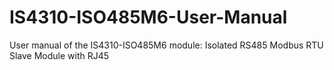 # IS4310-ISO485M6-User-Manual
User manual of the IS4310-ISO485M6 module: Isolated RS485 Modbus RTU Slave Module with RJ45
